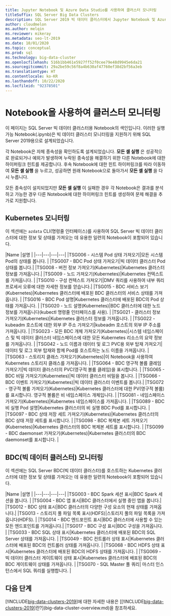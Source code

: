 ```yaml
---
title: Jupyter Notebook 및 Azure Data Studio를 사용하여 클러스터 모니터링
titleSuffix: SQL Server Big Data Clusters
description: SQL Server 2019 빅 데이터 클러스터에서 Jupyter Notebook 및 Azure Data Studio를 사용하여 클러스터를 모니터링합니다.
author: cloudmelon
ms.author: melqin
ms.reviewer: mikeray
ms.metadata: seo-lt-2019
ms.date: 10/01/2020
ms.topic: conceptual
ms.prod: sql
ms.technology: big-data-cluster
ms.openlocfilehash: 516b1bb461e5927ff52f0cee79e48d9945e6da21
ms.sourcegitcommit: 29a2be59c56f8a4b630af47760ef38d2bf56a3eb
ms.translationtype: HT
ms.contentlocale: ko-KR
ms.lasthandoff: 10/22/2020
ms.locfileid: "92378501"
---
```

# <a name="monitoring-cluster-with-notebooks"></a>Notebook을 사용하여 클러스터 모니터링

이 페이지는 SQL Server 빅 데이터 클러스터용 Notebook의 색인입니다. 이러한 실행 가능 Notebook(.ipynb)은 빅 데이터 클러스터 모니터링을 지원하기 위해 SQL Server 2019용으로 설계되었습니다.

각 Notebook은 자체 종속성을 확인하도록 설계되었습니다. **모든 셀 실행** 은 성공적으로 완료되거나 예외가 발생하며 누락된 종속성을 해결하기 위한 다른 Notebook에 대한 하이퍼링크 힌트를 제공합니다. 후속 Notebook에 대한 힌트 하이퍼링크를 따라 이동하여 **모든 셀 실행** 을 누르고, 성공하면 원래 Notebook으로 돌아가서 **모든 셀 실행** 을 다시 누릅니다.

모든 종속성이 설치되었지만 **모든 셀 실행** 이 실패한 경우 각 Notebook은 결과를 분석하고 가능한 경우 다른 Notebook에 대한 하이퍼링크 힌트를 생성하여 문제 해결을 추가로 지원합니다.


## <a name="monitoring-kubernetes"></a>Kubernetes 모니터링

이 섹션에는 `azdata` CLI(명령줄 인터페이스)를 사용하여 SQL Server 빅 데이터 클러스터에 대한 정보 및 상태를 가져오는 데 유용한 일련의 Notebook이 포함되어 있습니다.

|Name |설명 |
|---|---|---|---|
|TSG006 - 시스템 Pod 상태 가져오기|모든 시스템 Pod의 상태를 봅니다. |
|TSG007 - BDC Pod 상태 가져오기|빅 데이터 클러스터 Pod 상태를 봅니다.|
|TSG008 - 버전 정보 가져오기(Kubernetes)|Kubernetes 클러스터 정보를 가져옵니다.|
|TSG009 - 노드 가져오기(Kubernetes)|Kubernetes 컨텍스트를 가져옵니다. |
|TSG010 - 구성 컨텍스트 가져오기|DMV 쿼리를 사용하여 내부 쿼리 프로세서 오류에 대한 자세한 정보를 얻습니다.|
|TSG015 - BDC 서비스 보기(Kubernetes)|Kubernetes 클러스터에 배포된 BDC 클러스터의 서비스 상태를 가져옵니다. |
|TSG016 - BDC Pod 설명|Kubernetes 클러스터에 배포된 BDC의 Pod 상태를 가져옵니다. |
|TSG020 - 노드 설명(Kubernetes)|BDC 클러스터에 대한 노드 정보를 가져옵니다(kubectl 명령줄 인터페이스를 사용). |
|TSG021 - 클러스터 정보 가져오기(Kubernetes)|Kubernetes 클러스터 정보를 가져옵니다. |
|TSG022 - kubeadm 호스트에 대한 외부 IP 주소 가져오기|kubeadm 호스트의 외부 IP 주소를 가져옵니다. |
|TSG023 - 모든 BDC 개체 가져오기(Kubernetes)|시스템 네임스페이스 및 빅 데이터 클러스터 네임스페이스에 대한 모든 Kubernetes 리소스의 요약 정보를 가져옵니다. |
|TSG042 - 노드 이름과 데이터 및 로그 PVC용 외부 탑재 가져오기|데이터 및 로그 외부 탑재와 함께 Pod를 호스트하는 노드 이름을 가져옵니다. |
|TSG063 - 스토리지 클래스 가져오기(Kubernetes)|이 Notebook을 사용하여 Kubernetes 스토리지 클래스를 가져옵니다. |
|TSG064 - BDC 영구적 볼륨 클레임 가져오기|빅 데이터 클러스터의 PVC(영구적 볼륨 클레임)을 표시합니다. |
|TSG065 - BDC 비밀 가져오기(Kubernetes)|빅 데이터 클러스터 비밀을 봅니다. |
|TSG066 - BDC 이벤트 가져오기(Kubernetes)|빅 데이터 클러스터 이벤트를 봅니다.|
|TSG072 - 영구적 볼륨 가져오기(Kubernetes)|Kubernetes 클러스터에 대한 PV(영구적 볼륨)를 표시합니다. 영구적 볼륨은 비 네임스페이스 개체입니다. |
|TSG081 - 네임스페이스 가져오기(Kubernetes)|Kubernetes 네임스페이스를 가져옵니다. |
|TSG089 - BDC 비 실행 Pod 설명|Kubernetes 클러스터의 비 실행 BDC Pod를 표시합니다. |
|TSG097 - BDC 상태 저장 세트 가져오기(Kubernetes)|Kubernetes 클러스터의 BDC 상태 저장 세트를 표시합니다. |
|TSG098 - BDC 복제본 세트 가져오기(Kubernetes)|Kubernetes 클러스터의 BDC 복제본 세트를 표시합니다. |
|TSG099 - BDC daemonset 가져오기(Kubernetes)|Kubernetes 클러스터의 BDC daemonset를 표시합니다. |


## <a name="monitor-big-data-cluster-bdc"></a>BDC(빅 데이터 클러스터) 모니터링

이 섹션에는 SQL Server BDC(빅 데이터 클러스터)를 호스트하는 Kubernetes 클러스터에 대한 정보 및 상태를 가져오는 데 유용한 일련의 Notebook이 포함되어 있습니다.

|Name |설명 |
|---|---|---|---|
|TSG003 - BDC Spark 세션 표시|BDC Spark 세션을 봅니다. |
|TSG004 - BDC 앱 표시|BDC 클러스터에서 실행 중인 앱을 봅니다.|
|TSG012 - BDC 상태 표시|BDC 클러스터의 다양한 구성 요소의 현재 상태를 가져옵니다.|
|TSG013 - 스토리지 풀 파일 목록 표시(HDFS)|스토리지 풀의 파일 목록을 가져옵니다(HDFS). |
|TSG014 - BDC 엔드포인트 표시|BDC 클러스터에 사용할 수 있는 모든 엔드포인트를 가져옵니다.|
|TSG017 - BDC 구성 표시|BDC 구성을 가져옵니다. |
|TSG033 - BDC SQL 상태 표시|Kubernetes 클러스터에 배포된 BDC의 SQL Server 상태를 가져옵니다. |
|TSG049 - BDC 컨트롤러 상태 표시|Kubernetes 클러스터에 배포된 BDC의 컨트롤러 상태를 가져옵니다. |
|TSG068 - BDC HDFS 상태 표시|Kubernetes 클러스터에 배포된 BDC의 HDFS 상태를 가져옵니다. |
|TSG069 - 빅 데이터 클러스터 게이트웨이 상태 표시|Kubernetes 클러스터에 배포된 BDC의 BDC 게이트웨이 상태를 가져옵니다. |
|TSG070 - SQL Master 풀 쿼리| 마스터 인스턴스에서 SQL 쿼리를 실행합니다. |

## <a name="next-steps"></a>다음 단계

[!INCLUDE[big-data-clusters-2019](../includes/ssbigdataclusters-ss-nover.md)]에 대한 자세한 내용은 [[!INCLUDE[big-data-clusters-2019](../includes/ssbigdataclusters-ver15.md)]란?](big-data-cluster-overview.md)을 참조하세요.
